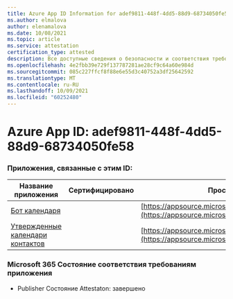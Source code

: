 ```yaml
---
title: Azure App ID Information for adef9811-448f-4dd5-88d9-68734050fe58
ms.author: elmalova
author: elenamalova
ms.date: 10/08/2021
ms.topic: article
ms.service: attestation
certification_type: attested
description: Все доступные сведения о безопасности и соответствия требованиям для adef9811-448f-4dd5-88d9-68734050fe58.
ms.openlocfilehash: 4e2fbb39e729f137787281ae28cf9c64a60e984d
ms.sourcegitcommit: 085c227ffcf8f88e6e55d3c40752a3df25642592
ms.translationtype: MT
ms.contentlocale: ru-RU
ms.lasthandoff: 10/09/2021
ms.locfileid: "60252480"
---
```

# <a name="azure-app-id-adef9811-448f-4dd5-88d9-68734050fe58"></a>Azure App ID: adef9811-448f-4dd5-88d9-68734050fe58


### <a name="apps-associated-with-this-id"></a>Приложения, связанные с этим ID:
| **Название приложения** | **Сертифицировано** | **Просмотр в AppSource** |
|--------------|---------------|-----------------------|
| [Бот календаря](https://docs.microsoft.com/microsoft-365-app-certification/forward/WA104381271) |  | [https://appsource.microsoft.com/product/office/WA104381271](https://appsource.microsoft.com/product/office/WA104381271) |
| [Утвержденные календари контактов](https://docs.microsoft.com/microsoft-365-app-certification/forward/WA104380294) |  | [https://appsource.microsoft.com/product/office/WA104380294](https://appsource.microsoft.com/product/office/WA104380294) |

### <a name="microsoft-365-app-compliance-status"></a>Microsoft 365 Состояние соответствия требованиям приложения
- Publisher Состояние Attestaton: завершено
